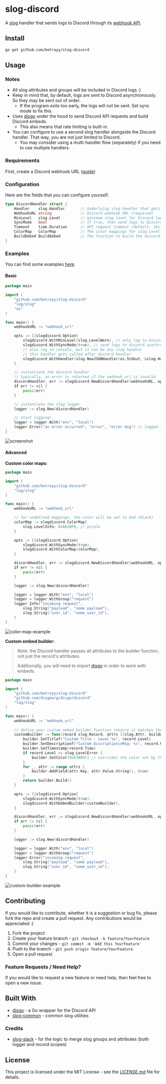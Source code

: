 # slog-discord
A [slog](https://pkg.go.dev/log/slog) handler that sends logs to Discord through its [webhook API](https://discord.com/developers/docs/resources/webhook).

## Install
```sh
go get github.com/betrayy/slog-discord
```

## Usage

### Notes
- All slog attributes and groups will be included in Discord logs :)
- Keep in mind that, by default, logs are sent to Discord asynchronously. So they may be sent out of order.
  - If the program exits too early, the logs will not be sent. Set sync mode to fix this.
- Uses [disgo](https://github.com/disgoorg/disgo/tree/master) under the hood to send Discord API requests and build Discord embeds.
  - This also means that rate limiting is built-in.
- You can configure to use a second slog handler alongside the Discord handler. That way, you are not just limited to Discord.
  - You may consider using a multi-handler flow (separately) if you need to use multiple handlers.


### Requirements
First, create a Discord webhook URL ([guide](https://support.discord.com/hc/en-us/articles/228383668-Intro-to-Webhooks))

### Configuration

Here are the fields that you can configure yourself.
```go
type DiscordHandler struct {
	Handler    slog.Handler       // Underlying slog handler that gets called in every slog.Handler method (default: noop handler that does nothing)
	WebhookURL string             // Discord webhook URL (required)
	MinLevel   slog.Level         // minimum slog level for Discord logs (default: slog.LevelDebug)
	SyncMode   bool               // If true, then send logs to Discord synchronously. Otherwise, asynchronously (default: false)
	Timeout    time.Duration      // API request timeout (default: 10s)
	ColorMap   ColorMap           // The color mappings for slog.Level for Discord embeds (default: DefaultColorMappings)
	BuildEmbed BuildEmbed         // The function to build the discord.Embed before logging to Discord (default: DiscordHandler.defaultBuildEmbed)
}
```

### Examples
You can find some examples [here](./example).
#### Basic
```go
package main

import (
	"github.com/betrayy/slog-discord"
	"log/slog"
	"os"
)

func main() {
	webhookURL := "webhook_url"

	opts := []slogdiscord.Option{
		slogdiscord.WithMinLevel(slog.LevelWarn), // only log to Discord if slog level is warning or higher
		slogdiscord.WithSyncMode(true), // send logs to discord synchronously
		// also log to console, but it can be any slog handler
		// this handler gets called after discord handler
		slogdiscord.WithHandler(slog.NewJSONHandler(os.Stdout, &slog.HandlerOptions{Level: slog.LevelWarn})),
	}

	// instantiate the discord handler
	// typically, an error is returned if the webhook url is invalid
	discordHandler, err := slogdiscord.NewDiscordHandler(webhookURL, opts...)
	if err != nil {
		panic(err)
	}

	// instantiate the slog logger
	logger := slog.New(discordHandler)

	// start logging!
	logger = logger.With("env", "local")
	logger.Error("an error occurred", "error", "error msg") // logged to discord and console
}

```
![screenshot](./assets/basic-example.png)

#### Advanced
**Custom color maps:**
```go
package main

import (
	"github.com/betrayy/slog-discord"
	"log/slog"
)

func main() {
	webhookURL := "webhook_url"

	// for undefined mappings, the color will be set to 0x0 (black)
	colorMap := slogdiscord.ColorMap{
		slog.LevelInfo: 0xA020F0, // purple
	}

	opts := []slogdiscord.Option{
		slogdiscord.WithSyncMode(true),
		slogdiscord.WithColorMap(colorMap),
	}

	discordHandler, err := slogdiscord.NewDiscordHandler(webhookURL, opts...)
	if err != nil {
		panic(err)
	}

	logger := slog.New(discordHandler)

	logger = logger.With("env", "local")
	logger = logger.WithGroup("request")
	logger.Info("incoming request",
		slog.String("payload", "some payload"),
		slog.String("user_id", "some_user_id"),
	)
}
```
![color-map-example](./assets/color-map-example.png)

**Custom embed builder:**
> Note: the Discord handler passes all attributes to the builder function, not just
> the record's attributes.
> 
> Additionally, you will need to import [disgo](https://github.com/disgoorg/disgo/tree/master) in order to work with embeds.
```go
package main

import (
	"github.com/betrayy/slog-discord"
	"github.com/disgoorg/disgo/discord"
	"log/slog"
)

func main() {
	webhookURL := "webhook_url"
	
	// define your custom embed builder function (ensure it matches the signatures of slogdiscord.BuildEmbed)
	customBuilder := func(record slog.Record, attrs []slog.Attr, builder *discord.EmbedBuilder) discord.Embed {
		builder.SetTitlef("Custom Title - Level %s", record.Level)
		builder.SetDescriptionf("Custom Discription\nMsg: %s", record.Message)
		builder.SetTimestamp(record.Time)
		if record.Level == slog.LevelError {
			builder.SetColor(0xE30B5C) // overrides the color set by the configured color map
		}
		for _, attr := range attrs {
			builder.AddField(attr.Key, attr.Value.String(), true)
		}
		return builder.Build()
	}

	opts := []slogdiscord.Option{
		slogdiscord.WithSyncMode(true),
		slogdiscord.WithEmbedBuilder(customBuilder),
	}

	discordHandler, err := slogdiscord.NewDiscordHandler(webhookURL, opts...)
	if err != nil {
		panic(err)
	}

	logger := slog.New(discordHandler)

	logger = logger.With("env", "local")
	logger = logger.WithGroup("request")
	logger.Error("incoming request",
		slog.String("payload", "some payload"),
		slog.String("user_id", "some_user_id"),
	)
}
```
![custom-builder-example](./assets/custom-builder-example.png)

## Contributing
If you would like to contribute, whether it is a suggestion or bug fix, please fork the repo and create a pull request. Any contributions would be appreciated :)
1. Fork the project
2. Create your feature branch - `git checkout -b feature/YourFeature`
3. Commit your changes - `git commit -m 'Add this YourFeature'`
4. Push to the branch - `git push origin feature/YourFeature`
5. Open a pull request

### Feature Requests / Need Help?
If you would like to request a new feature or need help, then feel free to open a new issue.

## Built With
* [disgo](https://github.com/disgoorg/disgo/tree/master/webhook) - a Go wrapper for the Discord API
* [slog-common](https://github.com/samber/slog-common) - common slog utilities

### Credits
- [slog-slack](https://github.com/samber/slog-slack/tree/main) - for the logic to merge slog groups and attributes (both logger and record scopes)

## License
This project is licensed under the MIT License - see the [LICENSE.md](LICENSE.md) file for details.
